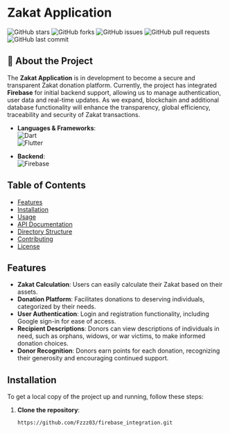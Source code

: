 # Zakat Application  

![GitHub stars](https://img.shields.io/github/stars/Fzzz03/firebase_integration?style=social)
![GitHub forks](https://img.shields.io/github/forks/Fzzz03/firebase_integration?style=social)
![GitHub issues](https://img.shields.io/github/issues/Fzzz03/firebase_integration)
![GitHub pull requests](https://img.shields.io/github/issues-pr/Fzzz03/firebase_integration)
![GitHub last commit](https://img.shields.io/github/last-commit/Fzzz03/firebase_integration)


## 🚀 About the Project

The **Zakat Application** is in development to become a secure and transparent Zakat donation platform. Currently, the project has integrated **Firebase** for initial backend support, allowing us to manage authentication, user data and real-time updates. As we expand, blockchain and additional database functionality will enhance the transparency, global efficiency, traceability and security of Zakat transactions.

- **Languages & Frameworks**:   
  ![Dart](https://img.shields.io/badge/Dart-0175C2?style=for-the-badge&logo=dart&logoColor=white)  
  ![Flutter](https://img.shields.io/badge/Flutter-02569B?style=for-the-badge&logo=flutter&logoColor=white)
 
- **Backend**:  
  ![Firebase](https://img.shields.io/badge/Firebase-FFCA28?style=for-the-badge&logo=firebase&logoColor=white)
  
## Table of Contents

- [Features](#features)
- [Installation](#installation)
- [Usage](#usage)
- [API Documentation](#api-documentation)
- [Directory Structure](#directory-structure)
- [Contributing](#contributing)
- [License](#license)

## Features

- **Zakat Calculation**: Users can easily calculate their Zakat based on their assets.
- **Donation Platform**: Facilitates donations to deserving individuals, categorized by their needs.
- **User Authentication**: Login and registration functionality, including Google sign-in for ease of access.
- **Recipient Descriptions**: Donors can view descriptions of individuals in need, such as orphans, widows, or war victims, to make informed donation choices.
- **Donor Recognition**: Donors earn points for each donation, recognizing their generosity and encouraging continued support.

## Installation

To get a local copy of the project up and running, follow these steps:

1. **Clone the repository**:
   ```bash
   https://github.com/Fzzz03/firebase_integration.git
